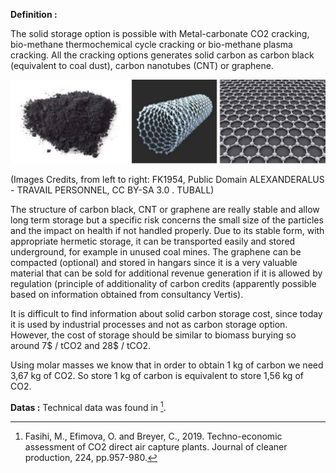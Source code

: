 **Definition :**

The solid storage option is possible with Metal-carbonate CO2 cracking,  bio-methane thermochemical cycle cracking or bio-methane plasma cracking. All the cracking options generates solid carbon as carbon black (equivalent to coal dust), carbon nanotubes (CNT) or graphene.

![](Pure_Carbon_Solid_Storage.PNG)

(Images Credits, from left to right: FK1954, Public Domain ALEXANDERALUS - TRAVAIL PERSONNEL, CC BY-SA 3.0 . TUBALL)

The structure of carbon black, CNT or  graphene are really stable and allow long term storage but a specific risk concerns the small size of the particles and the impact on health if not handled properly. Due to its stable form, with appropriate hermetic storage, it can be transported easily and stored underground, for example in unused coal mines. The graphene can be compacted (optional) and stored in hangars since it is a very valuable material that can be sold for additional revenue generation if it is allowed by regulation (principle of additionality of carbon credits (apparently possible based on information obtained from consultancy Vertis).

It is difficult to find information about solid carbon storage cost, since today it is used by industrial processes and not as carbon storage option. However, the cost of storage should be similar to biomass burying so around 7$ / tCO2 and 28$ / tCO2.

Using molar masses we know that in order to obtain 1 kg of carbon we need 3,67 kg of CO2. So store 1 kg of carbon is equivalent to store 1,56 kg of CO2.

**Datas :**
Technical data was found in [^1].

[^1]: Fasihi, M., Efimova, O. and Breyer, C., 2019. Techno-economic assessment of CO2 direct air capture plants. Journal of cleaner production, 224, pp.957-980.